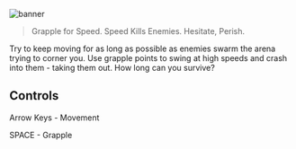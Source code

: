 ![banner](https://github.com/user-attachments/assets/95cb78c4-a712-490c-b8d9-655e168f2019)

> Grapple for Speed.
> Speed Kills Enemies.
> Hesitate, Perish.

Try to keep moving for as long as possible as enemies swarm the arena trying to corner you. Use grapple points to swing at high speeds and crash into them - taking them out. How long can you survive?

## Controls

Arrow Keys - Movement

SPACE - Grapple
